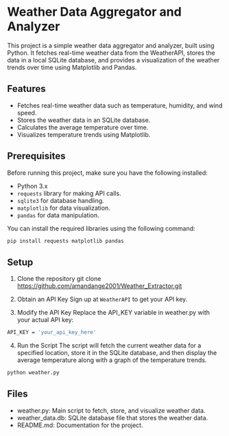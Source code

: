 # Weather Data Aggregator and Analyzer

This project is a simple weather data aggregator and analyzer, built using Python. It fetches real-time weather data from the WeatherAPI, stores the data in a local SQLite database, and provides a visualization of the weather trends over time using Matplotlib and Pandas.

## Features
- Fetches real-time weather data such as temperature, humidity, and wind speed.
- Stores the weather data in an SQLite database.
- Calculates the average temperature over time.
- Visualizes temperature trends using Matplotlib.

## Prerequisites

Before running this project, make sure you have the following installed:

- Python 3.x
- `requests` library for making API calls.
- `sqlite3` for database handling.
- `matplotlib` for data visualization.
- `pandas` for data manipulation.

You can install the required libraries using the following command:
```bash
pip install requests matplotlib pandas
```


## Setup

1. Clone the repository
git clone https://github.com/amandange2001/Weather_Extractor.git


2. Obtain an API Key
Sign up at  `WeatherAPI` to get your API key.

3. Modify the API Key
Replace the API_KEY variable in weather.py with your actual API key:
```bash
API_KEY = 'your_api_key_here'
```
4. Run the Script
The script will fetch the current weather data for a specified location, store it in the SQLite database, and then display the average temperature along with a graph of the temperature trends.
```bash
python weather.py
```
## Files
- weather.py: Main script to fetch, store, and visualize weather data.
- weather_data.db: SQLite database file that stores the weather data.
- README.md: Documentation for the project.